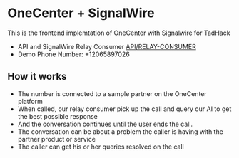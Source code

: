 # OneCenter + SignalWire

This is the frontend implemtation of OneCenter with Signalwire for TadHack

- API and SignalWire Relay Consumer [API/RELAY-CONSUMER](https://github.com/onecenterai/signal-wire-api)
- Demo Phone Number: +12065897026
## How it works

- The number is connected to a sample partner on the OneCenter platform
- When called, our relay consumer pick up the call and query our AI to get the best possible response
- And the conversation continues until the user ends the call.
- The conversation can be about a problem the caller is having with the partner product or service
- The caller can get his or her queries resolved on the call
